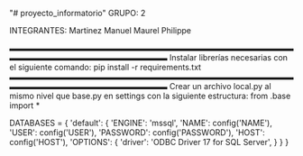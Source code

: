 "# proyecto_informatorio" 
GRUPO: 2

INTEGRANTES: 
    Martinez Manuel 
    Maurel Philippe


▬▬▬▬▬▬▬▬▬▬▬▬▬▬▬▬▬▬▬▬▬▬▬▬▬▬▬▬▬▬▬▬▬▬▬▬▬▬▬▬▬▬▬▬▬▬▬▬▬▬▬▬▬▬▬▬
Instalar librerías necesarias con el siguiente  comando: 
pip install -r requirements.txt
▬▬▬▬▬▬▬▬▬▬▬▬▬▬▬▬▬▬▬▬▬▬▬▬▬▬▬▬▬▬▬▬▬▬▬▬▬▬▬▬▬▬▬▬▬▬▬▬▬▬▬▬▬▬▬▬
Crear un archivo local.py al mismo nivel que base.py en settings con la siguiente estructura:
from .base import *

DATABASES = {
    'default': {
        'ENGINE': 'mssql',
        'NAME': config('NAME'),
        'USER': config('USER'),
        'PASSWORD': config('PASSWORD'),
        'HOST': config('HOST'),
        'OPTIONS': {
            'driver': 'ODBC Driver 17 for SQL Server',
        }
    }
}
